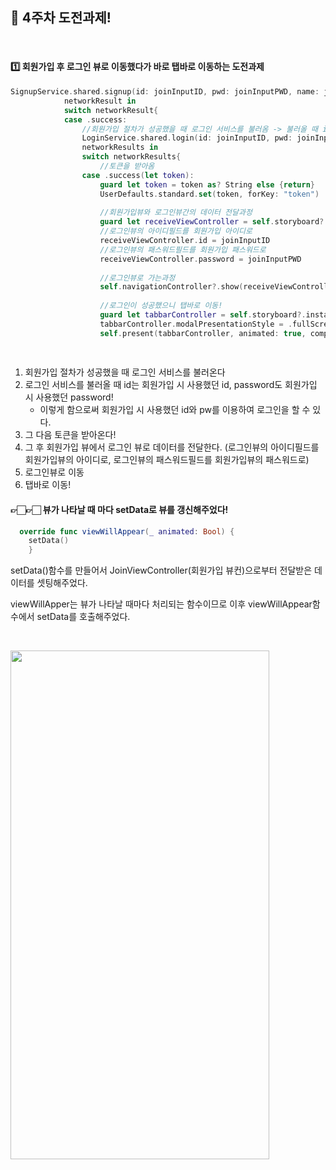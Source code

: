 ## 🍎 4주차 도전과제!

<br>

#### 1️⃣ 회원가입 후 로그인 뷰로 이동했다가 바로 탭바로 이동하는 도전과제 

```swift
SignupService.shared.signup(id: joinInputID, pwd: joinInputPWD, name: joinInputName, email: joinInputEmail, phone: joinInputPhone) {
            networkResult in
            switch networkResult{
            case .success:
                //회원가입 절차가 성공했을 때 로그인 서비스를 불러옴 -> 불러올 때 id는 회원가입 시 사용했던 id, password도 회원가입 시 사용했던 password! 
                LoginService.shared.login(id: joinInputID, pwd: joinInputPWD) {
                networkResults in
                switch networkResults{
                    //토큰을 받아옴
                case .success(let token):
                    guard let token = token as? String else {return}
                    UserDefaults.standard.set(token, forKey: "token")
                    
                    //회원가입뷰와 로그인뷰간의 데이터 전달과정
                    guard let receiveViewController = self.storyboard?.instantiateViewController(identifier: "LoginViewController") as? ViewController else {return}
                    //로그인뷰의 아이디필드를 회원가입 아이디로
                    receiveViewController.id = joinInputID
                    //로그인뷰의 패스워드필드를 회원가입 패스워드로
                    receiveViewController.password = joinInputPWD
                    
                    //로그인뷰로 가는과정
                    self.navigationController?.show(receiveViewController, sender: self)
                    
                    //로그인이 성공했으니 탭바로 이동!
                    guard let tabbarController = self.storyboard?.instantiateViewController(identifier: "customTabbarController") as? UITabBarController else {return}
                    tabbarController.modalPresentationStyle = .fullScreen
                    self.present(tabbarController, animated: true, completion: nil)
  
       
```

1. 회원가입 절차가 성공했을 때 로그인 서비스를 불러온다 
2. 로그인 서비스를 불러올 때 id는 회원가입 시 사용했던 id, password도 회원가입 시 사용했던 password!
   - 이렇게 함으로써 회원가입 시 사용했던 id와 pw를 이용하여 로그인을 할 수 있다.
3. 그 다음 토큰을 받아온다! 
4. 그 후 회원가입 뷰에서 로그인 뷰로 데이터를 전달한다. (로그인뷰의 아이디필드를 회원가입뷰의 아이디로, 로그인뷰의 패스워드필드를 회원가입뷰의 패스워드로)
5. 로그인뷰로 이동
6. 탭바로 이동!



#### 👉🏻👉🏻 뷰가 나타날 때 마다 setData로 뷰를 갱신해주었다!

```swift
  override func viewWillAppear(_ animated: Bool) {
    setData()
    }
```

setData()함수를 만들어서 JoinViewController(회원가입 뷰컨)으로부터 전달받은 데이터를 셋팅해주었다.

viewWillApper는 뷰가 나타날 때마다 처리되는 함수이므로 이후 viewWillAppear함수에서 setData를 호출해주었다.

<br>

<image src="./images/4weekAssignmentVideo.gif" width="414px" height="814px"> </image>







<br>

<br>

